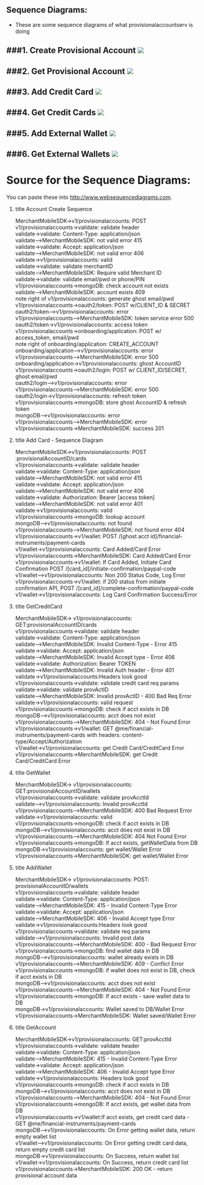 Sequence Diagrams:
------------------

- These are some sequence diagrams of what provisionalaccountserv is doing 

###1. Create Provisional Account ![](img/pas_createaccount.png)
---
###2. Get Provisional Account ![](img/pas_getAccount.png)
---
###3. Add Credit Card ![](img/pas_addcard.png)
---
###4. Get Credit Cards ![](img/pas_getCreditCard.png)
---
###5. Add External Wallet ![](img/pas_addWallet.png)
---
###6. Get External Wallets ![](img/pas_getWallet.png)
---


Source for the Sequence Diagrams:
=================================

You can paste these into http://www.websequencediagrams.com.

1.  title Account Create Sequence

	MerchantMobileSDK->v1/provisionalaccounts: POST  
	v1/provisionalaccounts->validate: validate header  
  	validate->validate: Content-Type: application/json  
	validate-->MerchantMobileSDK: not valid error 415  
	validate->validate: Accept: application/json  
	validate-->MerchantMobileSDK: not valid error 406  
	validate->v1/provisionalaccounts: valid  
	validate->validate: validate merchantID  
	validate-->MerchantMobileSDK: Require valid Merchant ID  
	validate->validate: validate email/pwd or phone/PIN  
	v1/provisionalaccounts->mongoDB: check account not exists  
	validate-->MerchantMobileSDK: account exists 409  
		note right of v1/provisionalaccounts: generate ghost email/pwd  
	v1/provisionalaccounts->oauth2/token: POST w/CLIENT_ID & SECRET  
	oauth2/token-->v1/provisionalaccounts: error  
	v1/provisionalaccounts-->MerchantMobileSDK: token service error 500  
	oauth2/token->v1/provisionalaccounts: access token  
	v1/provisionalaccounts->onboarding/application: POST w/ access_token, email/pwd  
	note right of onboarding/application: CREATE_ACCOUNT  
	onboarding/application-->v1/provisionalaccounts: error  
	v1/provisionalaccounts-->MerchantMobileSDK: error 500  
	onboarding/application->v1/provisionalaccounts: ghost AccountID  
	v1/provisionalaccounts->oauth2/login: POST w/ CLIENT_ID/SECRET, ghost email/pwd  
	oauth2/login-->v1/provisionalaccounts: error  
	v1/provisionalaccounts-->MerchantMobileSDK: error 500   
	oauth2/login->v1/provisionalaccounts: refresh token  
	v1/provisionalaccounts->mongoDB: store ghost AccountID & refresh token  
	mongoDB-->v1/provisionalaccounts: error  
	v1/provisionalaccounts-->MerchantMobileSDK: error  
	v1/provisionalaccounts->MerchantMobileSDK: success 201  


2.  title Add Card - Sequence Diagram

	MerchantMobileSDK->v1/provisionalaccounts: POST :provisionalAccountID/cards <br>
	v1/provisionalaccounts->validate: validate header <br>
	validate->validate: Content-Type: application/json <br>
	validate-->MerchantMobileSDK: not valid error 415 <br>
	validate->validate: Accept: application/json <br>
	validate-->MerchantMobileSDK: not valid error 406 <br>
	validate->validate: Authorization: Bearer [access token] <br>
	validate-->MerchantMobileSDK: not valid error 401 <br>
	validate->v1/provisionalaccounts: valid <br>
	v1/provisionalaccounts->mongoDB: lookup account <br>
	mongoDB-->v1/provisionalaccounts: not found <br>
	v1/provisionalaccounts-->MerchantMobileSDK: not found error 404 <br>
	v1/provisionalaccounts->v1/wallet: POST /[ghost acct id]/financial-instruments/payment-cards <br>
	v1/wallet->v1/provisionalaccounts: Card Added/Card Error <br>
	v1/provisionalaccounts->MerchantMobileSDK: Card Added/Card Error <br>
	v1/provisionalaccounts->v1/wallet: If Card Added, Initiate Card Confirmation POST /[card_id]/initiate-confirmation/paypal-code <br>
	v1/wallet-->v1/provisionalaccounts: Non 200 Status Code, Log Error <br>
	v1/provisionalaccounts->v1/wallet: if 200 status from initiate confirmation API, POST /[card_id]/complete-confirmation/paypal-code <br>
	v1/wallet->v1/provisionalaccounts: Log Card Confirmation Success/Error <br>


3. title GetCreditCard

	MerchantMobileSDK->   v1/provisionalaccounts: GET:provisionalAccountID/cards<br>
	v1/provisionalaccounts->validate: validate header<br>
	validate->validate: Content-Type: application/json<br>
	validate-->MerchantMobileSDK: Invalid Content-Type - Error 415<br>
	validate->validate: Accept: application/json<br>
	validate-->MerchantMobileSDK: Invalid Accept type - Error 406<br>
	validate->validate: Authorization: Bearer TOKEN<br>
	validate-->MerchantMobileSDK: Invalid Auth header - Error 401<br>
	validate->v1/provisionalaccounts:Headers look good<br>
	v1/provisionalaccounts->validate: validate credit card req params<br>
	validate->validate: validate provActID<br>
	validate-->MerchantMobileSDK: Invalid provActID - 400 Bad Req Error<br>
	validate->v1/provisionalaccounts: valid request<br>
	v1/provisionalaccounts->mongoDB: check if acct exists in DB<br>
	mongoDB-->v1/provisionalaccounts: acct does not exist<br>
	v1/provisionalaccounts-->MerchantMobileSDK: 404 - Not Found Error<br>
	v1/provisionalaccounts->v1/wallet: GET @me/financial-instruments/payment-cards with headers: content-type/Accept/Authorization<br>
	v1/wallet->v1/provisionalaccounts: get Credit Card/CreditCard Error<br>
	v1/provisionalaccounts->MerchantMobileSDK: get Credit Card/CreditCard Error<br>

	
4. title GetWallet

	MerchantMobileSDK->   v1/provisionalaccounts: GET:provisionalAccountID/wallets<br>
	v1/provisionalaccounts->validate: validate provAcctId<br>
	validate-->v1/provisionalaccounts: Invalid provAcctId<br>
	v1/provisionalaccounts-->MerchantMobileSDK: 400 Bad Request Error<br>
	validate->v1/provisionalaccounts: valid<br>
	v1/provisionalaccounts->mongoDB: check if acct exists in DB<br>
	mongoDB-->v1/provisionalaccounts: acct does not exist in DB<br>
	v1/provisionalaccounts-->MerchantMobileSDK: 404 Not Found Error<br>
	v1/provisionalaccounts->mongoDB: If acct exists, getWalletData from DB<br>
	mongoDB->v1/provisionalaccounts: get wallet/Wallet Error<br>
	v1/provisionalaccounts->MerchantMobileSDK: get wallet/Wallet Error<br>
	
	
5. title AddWallet

	MerchantMobileSDK->   v1/provisionalaccounts: POST: provisionalAccountID/wallets<br>
	v1/provisionalaccounts->validate: validate header<br>
	validate->validate: Content-Type: application/json<br>
	validate-->MerchantMobileSDK: 415 - Invalid Content-Type Error<br>
	validate->validate: Accept: application/json<br>
	validate-->MerchantMobileSDK: 406 - Invalid Accept type Error<br>
	validate->v1/provisionalaccounts:Headers look good<br>
	v1/provisionalaccounts->validate: validate req params<br>
	validate-->v1/provisionalaccounts: Invalid post data<br>
	v1/provisionalaccounts-->MerchantMobileSDK: 400 - Bad Request Error<br>
	v1/provisionalaccounts->mongoDB: find wallet data in DB<br>
	mongoDB-->v1/provisionalaccounts: wallet already exists in DB<br>
	v1/provisionalaccounts-->MerchantMobileSDK: 409 - Conflict Error<br>
	v1/provisionalaccounts->mongoDB: if wallet does not exist in DB, check if acct exists in DB<br>
	mongoDB-->v1/provisionalaccounts: acct does not exist<br>
	v1/provisionalaccounts-->MerchantMobileSDK: 404 - Not Found Error<br>
	v1/provisionalaccounts->mongoDB: If acct exists - save wallet data to DB<br>
	mongoDB->v1/provisionalaccounts: Wallet saved to DB/Wallet Error<br>
	v1/provisionalaccounts->MerchantMobileSDK: Wallet saved/Wallet Error<br>

6. title GetAccount

	MerchantMobileSDK->v1/provisionalaccounts: GET:provAcctId<br>
	v1/provisionalaccounts->validate: validate header<br>
	validate->validate: Content-Type: application/json<br>
	validate-->MerchantMobileSDK: 415 - Invalid Content-Type Error<br>
	validate->validate: Accept: application/json<br>
	validate-->MerchantMobileSDK: 406 - Invalid Accept type Error<br>
	validate->v1/provisionalaccounts: Headers look good<br>
	v1/provisionalaccounts->mongoDB: check if acct exists in DB<br>
	mongoDB-->v1/provisionalaccounts: acct does not exist in DB<br>
	v1/provisionalaccounts-->MerchantMobileSDK: 404 - Not Found Error<br>
	v1/provisionalaccounts->mongoDB: If acct exists, get wallet data from DB<br>
	v1/provisionalaccounts->v1/wallet:If acct exists, get credit card data - GET @me/financial-instruments/payment-cards<br>
	mongoDB-->v1/provisionalaccounts: On Error getting wallet data, return empty wallet list<br>
	v1/wallet-->v1/provisionalaccounts: On Error getting credit card data, return empty credit card list<br>
	mongoDB->v1/provisionalaccounts: On Success, return wallet list<br>
	v1/wallet->v1/provisionalaccounts: On Success, return credit card list<br>
	v1/provisionalaccounts->MerchantMobileSDK: 200 OK - return provisional account data<br>
